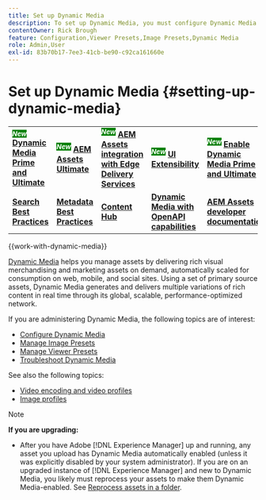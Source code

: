 ```yaml
---
title: Set up Dynamic Media
description: To set up Dynamic Media, you must configure Dynamic Media and manage image and viewer presets.
contentOwner: Rick Brough
feature: Configuration,Viewer Presets,Image Presets,Dynamic Media
role: Admin,User
exl-id: 83b70b17-7ee3-41cb-be90-c92ca161660e
---
```

# Set up Dynamic Media {#setting-up-dynamic-media}

<table>
    <tr>
        <td>
            <sup style= "background-color:#008000; color:#FFFFFF; font-weight:bold"><i>New</i></sup> <a href="/help/assets/dynamic-media/dm-prime-ultimate.md"><b>Dynamic Media Prime and Ultimate</b></a>
        </td>
        <td>
            <sup style= "background-color:#008000; color:#FFFFFF; font-weight:bold"><i>New</i></sup> <a href="/help/assets/assets-ultimate-overview.md"><b>AEM Assets Ultimate</b></a>
        </td>
        <td>
            <sup style= "background-color:#008000; color:#FFFFFF; font-weight:bold"><i>New</i></sup> <a href="/help/assets/integrate-aem-assets-edge-delivery-services.md"><b>AEM Assets integration with Edge Delivery Services</b></a>
        </td>
        <td>
            <sup style= "background-color:#008000; color:#FFFFFF; font-weight:bold"><i>New</i></sup> <a href="/help/assets/aem-assets-view-ui-extensibility.md"><b>UI Extensibility</b></a>
        </td>
          <td>
            <sup style= "background-color:#008000; color:#FFFFFF; font-weight:bold"><i>New</i></sup> <a href="/help/assets/dynamic-media/enable-dynamic-media-prime-and-ultimate.md"><b>Enable Dynamic Media Prime and Ultimate</b></a>
        </td>
    </tr>
    <tr>
        <td>
            <a href="/help/assets/search-best-practices.md"><b>Search Best Practices</b></a>
        </td>
        <td>
            <a href="/help/assets/metadata-best-practices.md"><b>Metadata Best Practices</b></a>
        </td>
        <td>
            <a href="/help/assets/product-overview.md"><b>Content Hub</b></a>
        </td>
        <td>
            <a href="/help/assets/dynamic-media-open-apis-overview.md"><b>Dynamic Media with OpenAPI capabilities</b></a>
        </td>
        <td>
            <a href="https://developer.adobe.com/experience-cloud/experience-manager-apis/"><b>AEM Assets developer documentation</b></a>
        </td>
    </tr>
</table>

{{work-with-dynamic-media}}

[Dynamic Media](https://business.adobe.com/products/experience-manager/assets/dynamic-media.html) helps you manage assets by delivering rich visual merchandising and marketing assets on demand, automatically scaled for consumption on web, mobile, and social sites. Using a set of primary source assets, Dynamic Media generates and delivers multiple variations of rich content in real time through its global, scalable, performance-optimized network.

<!-- OBSOLETE UNTIL THE INTEGRATING SCENE7 TOPIC GETS A MAJOR UPDATE

>[!NOTE]
>
>This documentation describes Dynamic Media capabilites, which are integrated directly into [!DNL Experience Manager]. If you are using Dynamic Media Classic (previously called Scene7) integrated into [!DNL Experience Manager], see [Dynamic Media Classic integration documentation](/help/sites-cloud/administering/integrating-scene7.md).
>
>See [Dual Use Scenario](/help/sites-cloud/administering/integrating-scene7.md#dual-use-scenario) for times when you may want to use [!DNL Experience Manager] integrated with Dynamic Media Classic along with Dynamic Media.

-->

If you are administering Dynamic Media, the following topics are of interest:

* [Configure Dynamic Media](config-dm.md)
* [Manage Image Presets](managing-image-presets.md)
* [Manage Viewer Presets](managing-viewer-presets.md)
* [Troubleshoot Dynamic Media](troubleshoot-dm.md)

See also the following topics:

* [Video encoding and video profiles](video-profiles.md)
* [Image profiles](image-profiles.md)

>[!NOTE]
>
>**If you are upgrading:**
>
>* After you have Adobe [!DNL Experience Manager] up and running, any asset you upload has Dynamic Media automatically enabled (unless it was explicitly disabled by your system administrator). If you are on an upgraded instance of [!DNL Experience Manager] and new to Dynamic Media, you likely must reprocess your assets to make them Dynamic Media-enabled. See [Reprocess assets in a folder](/help/assets/dynamic-media/about-image-video-profiles.md#reprocessing-assets).
